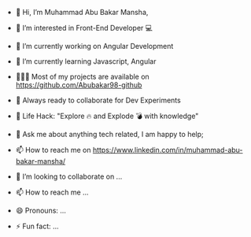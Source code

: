 - 👋 Hi, I’m Muhammad Abu Bakar Mansha, 
- 👀 I’m interested in Front-End Developer 💻
- 🔭 I’m currently working on Angular Development 
- 🌱 I’m currently learning Javascript, Angular
- 👨🏻‍💻 Most of my projects are available on https://github.com/Abubakar98-github
- 🚀 Always ready to collaborate for Dev Experiments
- 🎯 Life Hack: "Explore 🔥 and Explode 💣 with knowledge"
- 💬 Ask me about anything tech related, I am happy to help;
- 📫 How to reach me on https://www.linkedin.com/in/muhammad-abu-bakar-mansha/






- 💞️ I’m looking to collaborate on ...
- 📫 How to reach me ...
- 😄 Pronouns: ...
- ⚡ Fun fact: ...

<!---
Abubakar98-github/Abubakar98-github is a ✨ special ✨ repository because its `README.md` (this file) appears on your GitHub profile.
You can click the Preview link to take a look at your changes.
--->
